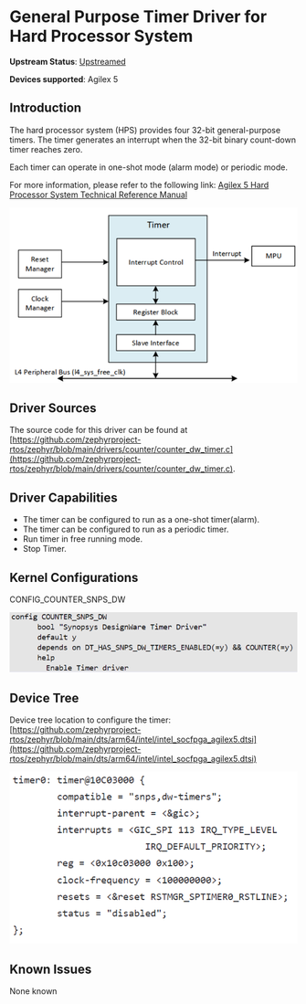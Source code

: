 # **General Purpose Timer Driver for Hard Processor System**

**Upstream Status**: [Upstreamed](https://github.com/zephyrproject-rtos/zephyr/blob/main/drivers/counter/counter_dw_timer.c)

**Devices supported**: Agilex 5

## **Introduction**

The hard processor system (HPS) provides four 32-bit general-purpose timers. The timer generates an interrupt when the 32-bit binary count-down timer reaches zero.

Each timer can operate in one-shot mode (alarm mode) or periodic mode.

For more information, please refer to the following link:
[Agilex 5 Hard Processor System Technical Reference Manual](https://www.intel.com/content/www/us/en/docs/programmable/814346/24-1/hard-processor-system-technical-reference.html)

![timer_block_diagram](images/timer_block_diagram.png)

## **Driver Sources**

The source code for this driver can be found at [https://github.com/zephyrproject-rtos/zephyr/blob/main/drivers/counter/counter_dw_timer.c](https://github.com/zephyrproject-rtos/zephyr/blob/main/drivers/counter/counter_dw_timer.c).

## **Driver Capabilities**

* The timer can be configured to run as a one-shot timer(alarm).
* The timer can be configured to run as a periodic timer.
* Run timer in free running mode.
* Stop Timer.


## **Kernel Configurations**
CONFIG_COUNTER_SNPS_DW

![timer_kconfig](images/timer_kconfig.png)

## **Device Tree**

Device tree location to configure the timer:[https://github.com/zephyrproject-rtos/zephyr/blob/main/dts/arm64/intel/intel_socfpga_agilex5.dtsi](https://github.com/zephyrproject-rtos/zephyr/blob/main/dts/arm64/intel/intel_socfpga_agilex5.dtsi)

![timer_device_tree](images/timer_device_tree.png)

## **Known Issues**

None known

